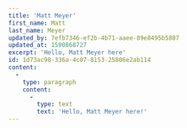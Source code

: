 ```yaml
---
title: 'Matt Meyer'
first_name: Matt
last_name: Meyer
updated_by: 7efb7346-ef2b-4b71-aaee-89e8495b5807
updated_at: 1590868727
excerpt: 'Hello, Matt Meyer here'
id: 1d73ac98-336a-4c07-8153-25806e2ab114
content:
  -
    type: paragraph
    content:
      -
        type: text
        text: 'Hello, Matt Meyer here!'
---
```


